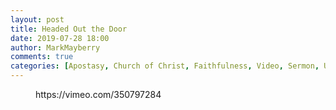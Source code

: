 ```yaml
---
layout: post
title: Headed Out the Door
date: 2019-07-28 18:00
author: MarkMayberry
comments: true
categories: [Apostasy, Church of Christ, Faithfulness, Video, Sermon, Unfaithfulness]
---
```

<!-- wp:core-embed/vimeo {"url":"https://vimeo.com/350797284","type":"video","providerNameSlug":"vimeo","className":"wp-embed-aspect-4-3 wp-has-aspect-ratio"} -->
<figure class="wp-block-embed-vimeo wp-block-embed is-type-video is-provider-vimeo wp-embed-aspect-4-3 wp-has-aspect-ratio"><div class="wp-block-embed__wrapper">
https://vimeo.com/350797284
</div></figure>
<!-- /wp:core-embed/vimeo -->
